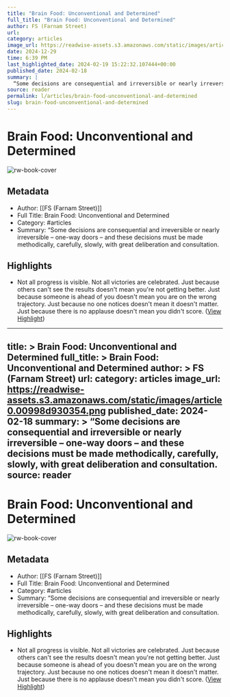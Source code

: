 ```yaml
---
title: "Brain Food: Unconventional and Determined"
full_title: "Brain Food: Unconventional and Determined"
author: FS (Farnam Street)
url: 
category: articles
image_url: https://readwise-assets.s3.amazonaws.com/static/images/article0.00998d930354.png
date: 2024-12-29
time: 6:39 PM
last_highlighted_date: 2024-02-19 15:22:32.107444+00:00
published_date: 2024-02-18
summary: |
  “Some decisions are consequential and irreversible or nearly irreversible – one-way doors – and these decisions must be made methodically, carefully, slowly, with great deliberation and consultation.
source: reader
permalink: l/articles/brain-food-unconventional-and-determined
slug: brain-food-unconventional-and-determined
---
```

# Brain Food: Unconventional and Determined

![rw-book-cover](https://readwise-assets.s3.amazonaws.com/static/images/article0.00998d930354.png)

## Metadata
- Author: [[FS (Farnam Street)]]
- Full Title: Brain Food: Unconventional and Determined
- Category: #articles
- Summary: “Some decisions are consequential and irreversible or nearly irreversible – one-way doors – and these decisions must be made methodically, carefully, slowly, with great deliberation and consultation.

## Highlights
- Not all progress is visible. Not all victories are celebrated.
  Just because others can't see the results doesn't mean you're not getting better. Just because someone is ahead of you doesn't mean you are on the wrong trajectory. Just because no one notices doesn't mean it doesn't matter. Just because there is no applause doesn't mean you didn't score. ([View Highlight](https://read.readwise.io/read/01hq0zca7jtb8sn6qfgq2jhrek))


---
title: >
  Brain Food: Unconventional and Determined
full_title: >
  Brain Food: Unconventional and Determined
author: >
  FS (Farnam Street)
url: 
category: articles
image_url: https://readwise-assets.s3.amazonaws.com/static/images/article0.00998d930354.png
published_date: 2024-02-18
summary: >
  “Some decisions are consequential and irreversible or nearly irreversible – one-way doors – and these decisions must be made methodically, carefully, slowly, with great deliberation and consultation.
source: reader
---
# Brain Food: Unconventional and Determined

![rw-book-cover](https://readwise-assets.s3.amazonaws.com/static/images/article0.00998d930354.png)

## Metadata
- Author: [[FS (Farnam Street)]]
- Full Title: Brain Food: Unconventional and Determined
- Category: #articles
- Summary: “Some decisions are consequential and irreversible or nearly irreversible – one-way doors – and these decisions must be made methodically, carefully, slowly, with great deliberation and consultation.

## Highlights
- Not all progress is visible. Not all victories are celebrated.
  Just because others can't see the results doesn't mean you're not getting better. Just because someone is ahead of you doesn't mean you are on the wrong trajectory. Just because no one notices doesn't mean it doesn't matter. Just because there is no applause doesn't mean you didn't score. ([View Highlight](https://read.readwise.io/read/01hq0zca7jtb8sn6qfgq2jhrek))



